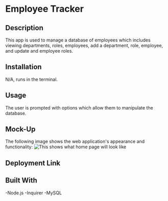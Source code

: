 # Employee Tracker



## Description

This app is used to manage a database of employees which includes viewing departments, roles, employees, add a department, role, employee, and update and employee roles.

## Installation

N/A, runs in the terminal.

## Usage

The user is prompted with options which allow them to manipulate the database.

## Mock-Up

The following image shows the web application's appearance and functionality: 
![This shows what home page will look like](./assets/images/)

## Deployment Link



## Built With

-Node.js
-Inquirer
-MySQL